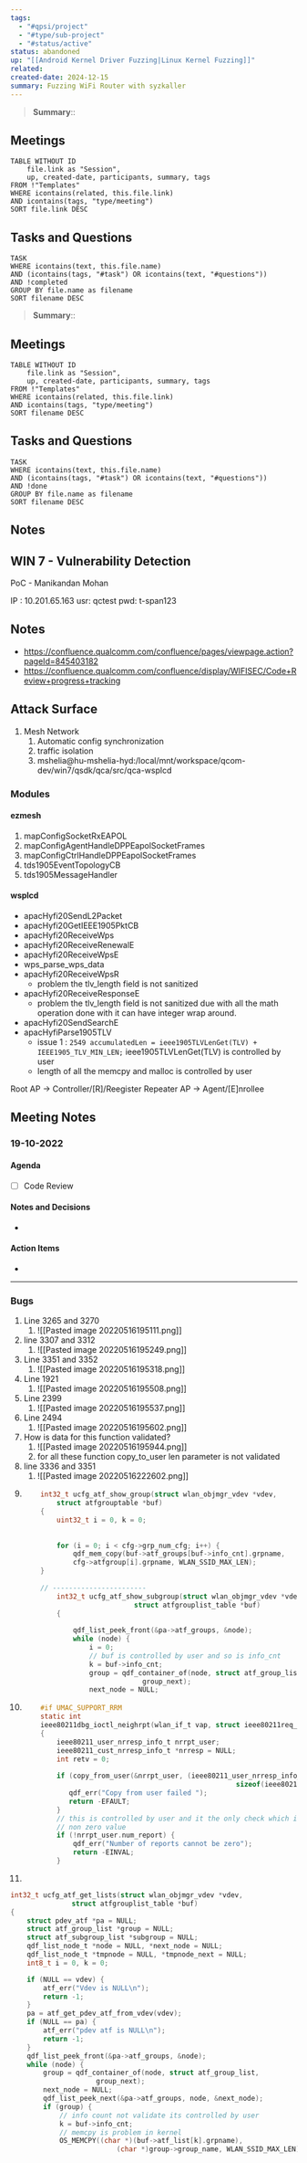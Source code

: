 ```yaml
---
tags:
  - "#qpsi/project"
  - "#type/sub-project"
  - "#status/active"
status: abandoned
up: "[[Android Kernel Driver Fuzzing|Linux Kernel Fuzzing]]"
related: 
created-date: 2024-12-15
summary: Fuzzing WiFi Router with syzkaller
---
```



> **Summary**:: 


## Meetings

```dataview
TABLE WITHOUT ID
	file.link as "Session",
	up, created-date, participants, summary, tags
FROM !"Templates"
WHERE icontains(related, this.file.link)
AND icontains(tags, "type/meeting")
SORT file.link DESC
```

## Tasks and Questions

```dataview
TASK
WHERE icontains(text, this.file.name)
AND (icontains(tags, "#task") OR icontains(text, "#questions"))
AND !completed
GROUP BY file.name as filename
SORT filename DESC
```

> **Summary**:: 

## Meetings

```dataview
TABLE WITHOUT ID
	file.link as "Session",
	up, created-date, participants, summary, tags
FROM !"Templates"
WHERE icontains(related, this.file.link)
AND icontains(tags, "type/meeting")
SORT filename DESC
```

## Tasks and Questions

```dataview
TASK
WHERE icontains(text, this.file.name)
AND (icontains(tags, "#task") OR icontains(text, "#questions"))
AND !done
GROUP BY file.name as filename
SORT filename DESC
```

## Notes
## WIN 7 - Vulnerability Detection

PoC - Manikandan Mohan


IP : 10.201.65.163
usr: qctest
pwd: t-span123

## Notes

- https://confluence.qualcomm.com/confluence/pages/viewpage.action?pageId=845403182
- https://confluence.qualcomm.com/confluence/display/WIFISEC/Code+Review+progress+tracking

## Attack Surface

1. Mesh Network
	1. Automatic config synchronization
	2. traffic isolation
	3. mshelia@hu-mshelia-hyd:/local/mnt/workspace/qcom-dev/win7/qsdk/qca/src/qca-wsplcd

### Modules

#### ezmesh
1. mapConfigSocketRxEAPOL
2. mapConfigAgentHandleDPPEapolSocketFrames
3. mapConfigCtrlHandleDPPEapolSocketFrames
4. tds1905EventTopologyCB
5. tds1905MessageHandler

#### wsplcd
- apacHyfi20SendL2Packet
- apacHyfi20GetIEEE1905PktCB
- apacHyfi20ReceiveWps
- apacHyfi20ReceiveRenewalE
- apacHyfi20ReceiveWpsE
- wps_parse_wps_data
- apacHyfi20ReceiveWpsR
	- problem the tlv_length field is not sanitized
- apacHyfi20ReceiveResponseE
	- problem the tlv_length field is not sanitized due with all the math operation done with it can have integer wrap around.
- apacHyfi20SendSearchE
- apacHyfiParse1905TLV
	- issue 1 : `2549 accumulatedLen = ieee1905TLVLenGet(TLV) + IEEE1905_TLV_MIN_LEN;`  ieee1905TLVLenGet(TLV) is controlled by user
	- length of all the memcpy and malloc is controlled by user


Root AP -> Controller/[R]/Reegister
Repeater AP -> Agent/[E]nrollee

## Meeting Notes

### 19-10-2022

#### Agenda
- [ ] Code Review

#### Notes and Decisions
- 

#### Action Items
-

---

### Bugs

1. Line 3265 and 3270
	1. ![[Pasted image 20220516195111.png]]
2. line 3307 and 3312
	1. ![[Pasted image 20220516195249.png]]
3. Line 3351 and 3352
	1. ![[Pasted image 20220516195318.png]]
4. Line 1921
	1. ![[Pasted image 20220516195508.png]]
5. Line 2399
	1. ![[Pasted image 20220516195537.png]]
6. Line 2494
	1. ![[Pasted image 20220516195602.png]]
7. How is data for this function validated?
	1. ![[Pasted image 20220516195944.png]]
	2. for all these function copy_to_user len parameter is not validated
8. line 3336 and 3351
	1. ![[Pasted image 20220516222602.png]]
9. 
	```C
		int32_t ucfg_atf_show_group(struct wlan_objmgr_vdev *vdev,
			struct atfgrouptable *buf)
		{
			uint32_t i = 0, k = 0;
		
		
			for (i = 0; i < cfg->grp_num_cfg; i++) {
				qdf_mem_copy(buf->atf_groups[buf->info_cnt].grpname,
				cfg->atfgroup[i].grpname, WLAN_SSID_MAX_LEN);
		}
		
		// -----------------------
			int32_t ucfg_atf_show_subgroup(struct wlan_objmgr_vdev *vdev,
						       struct atfgrouplist_table *buf)
			{
				
				qdf_list_peek_front(&pa->atf_groups, &node);
				while (node) {
				    i = 0;
				    // buf is controlled by user and so is info_cnt
				    k = buf->info_cnt;
					group = qdf_container_of(node, struct atf_group_list,
								 group_next);
					next_node = NULL;
	
	```
10. 
	```C
		#if UMAC_SUPPORT_RRM
		static int
		ieee80211dbg_ioctl_neighrpt(wlan_if_t vap, struct ieee80211req_athdbg *req)
		{
		    ieee80211_user_nrresp_info_t nrrpt_user;
		    ieee80211_cust_nrresp_info_t *nrresp = NULL;
		    int retv = 0;
		
		    if (copy_from_user(&nrrpt_user, (ieee80211_user_nrresp_info_t *) req->data.neighrpt_custom,
		                                                sizeof(ieee80211_user_nrresp_info_t))) {
		       qdf_err("Copy from user failed ");
		       return -EFAULT;
		    }
		    // this is controlled by user and it the only check which is done is for
		    // non zero value
		    if (!nrrpt_user.num_report) {
		        qdf_err("Number of reports cannot be zero");
		        return -EINVAL;
		    }
	```
11. 
```C
int32_t ucfg_atf_get_lists(struct wlan_objmgr_vdev *vdev,
			   struct atfgrouplist_table *buf)
{
	struct pdev_atf *pa = NULL;
	struct atf_group_list *group = NULL;
	struct atf_subgroup_list *subgroup = NULL;
	qdf_list_node_t *node = NULL, *next_node = NULL;
	qdf_list_node_t *tmpnode = NULL, *tmpnode_next = NULL;
	int8_t i = 0, k = 0;

	if (NULL == vdev) {
		atf_err("Vdev is NULL\n");
		return -1;
	}
	pa = atf_get_pdev_atf_from_vdev(vdev);
	if (NULL == pa) {
		atf_err("pdev atf is NULL\n");
		return -1;
	}
	qdf_list_peek_front(&pa->atf_groups, &node);
	while (node) {
		group = qdf_container_of(node, struct atf_group_list,
					 group_next);
		next_node = NULL;
		qdf_list_peek_next(&pa->atf_groups, node, &next_node);
		if (group) {
			// info count not validate its controlled by user
			k = buf->info_cnt;
			// memcpy is problem in kernel
			OS_MEMCPY((char *)(buf->atf_list[k].grpname),
						  (char *)group->group_name, WLAN_SSID_MAX_LEN);
```